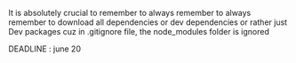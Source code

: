 It is absolutely crucial to remember to always remember to always remember to download all dependencies
or dev dependencies or rather just Dev packages cuz in .gitignore file, the node_modules folder is ignored

DEADLINE : june 20
